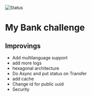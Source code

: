 ![Status](https://github.com/iundarigun/my-bank-challenge/actions/workflows/my-bank-challenge-ci.yml/badge.svg)
# My Bank challenge




## Improvings
- Add multilanguage support
- add more logs
- hexagonal architecture
- Do Async and put status on Transfer
- add cache
- Change id for public uuid
- Security
